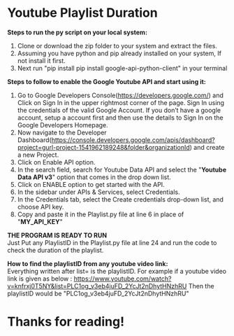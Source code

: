 # Youtube Playlist Duration

**Steps to run the py script on your local system:** 
1. Clone or download the zip folder to your system and extract the files.
2. Assuming you have python and pip already installed on your system, If not install it first.
3. Next run "pip install pip install google-api-python-client" in your terminal

**Steps to follow to enable the Google Youtube API and start using it:**
1. Go to Google Developers Console(https://developers.google.com/) and Click on Sign In in the upper rightmost corner of the page. Sign In using the credentials of the valid Google Account. If you don’t have a google account, setup a account first and then use the details to Sign In on the Google Developers Homepage.
2. Now navigate to the Developer Dashboard(https://console.developers.google.com/apis/dashboard?project=gurl-project-1541962189248&folder&organizationId) and create a new Project.
3. Click on Enable API option.
4. In the search field, search for Youtube Data API and select the "**Youtube Data API v3**" option that comes in the drop down list.
5. Click on ENABLE option to get started with the API.
6. In the sidebar under APIs & Services, select Credentials.
7. In the Credentials tab, select the Create credentials drop-down list, and choose API key.
8. Copy and paste it in the Playlist.py file at line 6 in place of "**MY_API_KEY**"

**THE PROGRAM IS READY TO RUN**<br>
Just Put any PlaylistID in the Playlist.py file at line 24 and run the code to check the duration of the playlist.

**How to find the playlistID from any youtube video link:**<br>
Everything written after list= is the playlistID. For example if a youtube video link is given as below : 
https://www.youtube.com/watch?v=knfrxj0T5NY&list=PLC1og_v3eb4juFD_2YcJt2nDhytHNzhRU
Then the playlistID would be "PLC1og_v3eb4juFD_2YcJt2nDhytHNzhRU"



# Thanks for reading!
